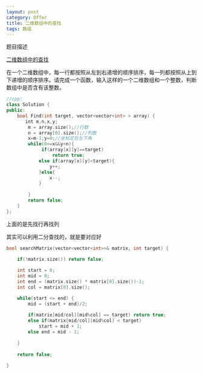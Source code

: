 ```yaml
---
layout: post
category: Offer
title: 二维数组中的查找
tags: 数组
---
```

题目描述

[二维数组中的查找](https://www.nowcoder.com/practice/abc3fe2ce8e146608e868a70efebf62e?tpId=13&tqId=11154&tPage=1&rp=1&ru=/ta/coding-interviews&qru=/ta/coding-interviews/question-ranking)

在一个二维数组中，每一行都按照从左到右递增的顺序排序，每一列都按照从上到下递增的顺序排序。请完成一个函数，输入这样的一个二维数组和一个整数，判断数组中是否含有该整数。
```c++
//cpp:
class Solution {
public:
    bool Find(int target, vector<vector<int> > array) {
       int m,n,x,y;
        m = array.size();//行数
        n = array[0].size();//列数
        x=m-1;y=0;//坐标定在左下角
        while(0<=x&&y<n){
             if(array[x][y]==target)
                 return true;
            else if(array[x][y]<target){
                y++;
            }else{
                x--;
            }
            
        }
        return false;
    }
};
```

上面的是先找行再找列

其实可以利用二分查找的，就是要对应好
```c++
bool searchMatrix(vector<vector<int>>& matrix, int target) {

    if(!matrix.size()) return false;
    
    int start = 0;
    int mid = 0;
    int end = (matrix.size() * matrix[0].size())-1;
    int col = matrix[0].size();

    while(start <= end) {
        mid = (start + end)/2;
        
        if(matrix[mid/col][mid%col] == target) return true;
        else if(matrix[mid/col][mid%col] < target)
            start = mid + 1;
        else end = mid - 1;
        
    }
    
    return false;
    
}
```